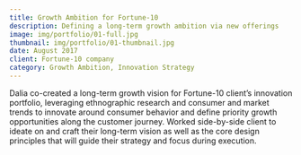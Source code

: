 ```yaml
---
title: Growth Ambition for Fortune-10
description: Defining a long-term growth ambition via new offerings
image: img/portfolio/01-full.jpg
thumbnail: img/portfolio/01-thumbnail.jpg
date: August 2017
client: Fortune-10 company
category: Growth Ambition, Innovation Strategy
---
```

Dalia co-created a long-term growth vision for Fortune-10 client’s innovation portfolio, leveraging ethnographic research and consumer and market trends to innovate around consumer behavior and define priority growth opportunities along the customer journey. Worked side-by-side client to ideate on and craft their long-term vision as well as the core design principles that will guide their strategy and focus during execution. 
